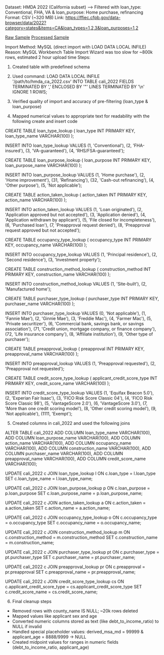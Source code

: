 Dataset: HMDA 2022 (California subset)
--> Filtered with loan_type: Conventional, FHA, VA & loan_purpose: Home purchase, refinancing
Format: CSV (~320 MB)
Link: https://ffiec.cfpb.gov/data-browser/data/2022?category=states&items=CA&loan_types=1,2,3&loan_purposes=1,2

[Raw Sample](../data/raw_sample.numbers)
[Processed Sample](../data/processed_sample.numbers)

Import Method: MySQL (direct import with LOAD DATA LOCAL INFILE)
Reason: MySQL Workbench Table Import Wizard was too slow for ~800k rows, estimated 2 hour upload time
Steps:
1. Created table with predefined schema
2. Used command:
  LOAD DATA LOCAL INFILE '/path/to/hmda_ca_2022.csv'
  INTO TABLE cali_2022
  FIELDS TERMINATED BY ',' 
  ENCLOSED BY '"'
  LINES TERMINATED BY '\n'
  IGNORE 1 ROWS;
3. Verified quality of import and accuracy of pre-filtering (loan_type & loan_purpose)

4. Mapped numerical values to appropriate text for readability with the following create and insert code

  CREATE TABLE loan_type_lookup (
      loan_type INT PRIMARY KEY,
      loan_type_name VARCHAR(100)
  );
  
  INSERT INTO loan_type_lookup VALUES
  (1, 'Conventional'),
  (2, 'FHA-insured'),
  (3, 'VA-guaranteed'),
  (4, 'RHS/FSA-guaranteed');
  
  CREATE TABLE loan_purpose_lookup (
      loan_purpose INT PRIMARY KEY,
      loan_purpose_name VARCHAR(100)
  );
  
  INSERT INTO loan_purpose_lookup VALUES
  (1, 'Home purchase'),
  (2, 'Home improvement'),
  (31, 'Refinancing'),
  (32, 'Cash-out refinancing'),
  (4, 'Other purpose'),
  (5, 'Not applicable');
  
  CREATE TABLE action_taken_lookup (
      action_taken INT PRIMARY KEY,
      action_name VARCHAR(100)
  );
  
  INSERT INTO action_taken_lookup VALUES
  (1, 'Loan originated'),
  (2, 'Application approved but not accepted'),
  (3, 'Application denied'),
  (4, 'Application withdrawn by applicant'),
  (5, 'File closed for incompleteness'),
  (6, 'Purchased loan'),
  (7, 'Preapproval request denied'),
  (8, 'Preapproval request approved but not accepted');
  
  CREATE TABLE occupancy_type_lookup (
      occupancy_type INT PRIMARY KEY,
      occupancy_name VARCHAR(100)
  );
  
  INSERT INTO occupancy_type_lookup VALUES
  (1, 'Principal residence'),
  (2, 'Second residence'),
  (3, 'Investment property');
  
  CREATE TABLE construction_method_lookup (
      construction_method INT PRIMARY KEY,
      construction_name VARCHAR(100)
  );
  
  INSERT INTO construction_method_lookup VALUES
  (1, 'Site-built'),
  (2, 'Manufactured home');
  
  CREATE TABLE purchaser_type_lookup (
      purchaser_type INT PRIMARY KEY,
      purchaser_name VARCHAR(100)
  );
  
  INSERT INTO purchaser_type_lookup VALUES
  (0, 'Not applicable'),
  (1, 'Fannie Mae'),
  (2, 'Ginnie Mae'),
  (3, 'Freddie Mac'),
  (4, 'Farmer Mac'),
  (5, 'Private securitizer'),
  (6, 'Commercial bank, savings bank, or savings association'),
  (71, 'Credit union, mortgage company, or finance company'),
  (72, 'Life insurance company'),
  (8, 'Affiliate institution'),
  (9, 'Other type of purchaser');
  
  CREATE TABLE preapproval_lookup (
      preapproval INT PRIMARY KEY,
      preapproval_name VARCHAR(100)
  );
  
  INSERT INTO preapproval_lookup VALUES
  (1, 'Preapproval requested'),
  (2, 'Preapproval not requested');
  
  CREATE TABLE credit_score_type_lookup (
      applicant_credit_score_type INT PRIMARY KEY,
      credit_score_name VARCHAR(100)
  );
  
  INSERT INTO credit_score_type_lookup VALUES
  (1, 'Equifax Beacon 5.0'),
  (2, 'Experian Fair Isaac'),
  (3, 'FICO Risk Score Classic 04'),
  (4, 'FICO Risk Score Classic 98'),
  (5, 'VantageScore 2.0'),
  (6, 'VantageScore 3.0'),
  (7, 'More than one credit scoring model'),
  (8, 'Other credit scoring model'),
  (9, 'Not applicable'),
  (1111, 'Exempt');

5. Created columns in cali_2022 and used the following joins

  ALTER TABLE cali_2022
      ADD COLUMN loan_type_name VARCHAR(100),
      ADD COLUMN loan_purpose_name VARCHAR(100),
      ADD COLUMN action_name VARCHAR(100),
      ADD COLUMN occupancy_name VARCHAR(100),
      ADD COLUMN construction_name VARCHAR(100),
      ADD COLUMN purchaser_name VARCHAR(100),
      ADD COLUMN preapproval_name VARCHAR(100),
      ADD COLUMN credit_score_name VARCHAR(100);
  
  UPDATE cali_2022 c
  JOIN loan_type_lookup l ON c.loan_type = l.loan_type
  SET c.loan_type_name = l.loan_type_name;
  
  UPDATE cali_2022 c
  JOIN loan_purpose_lookup p ON c.loan_purpose = p.loan_purpose
  SET c.loan_purpose_name = p.loan_purpose_name;
  
  UPDATE cali_2022 c
  JOIN action_taken_lookup a ON c.action_taken = a.action_taken
  SET c.action_name = a.action_name;
  
  UPDATE cali_2022 c
  JOIN occupancy_type_lookup o ON c.occupancy_type = o.occupancy_type
  SET c.occupancy_name = o.occupancy_name;
  
  UPDATE cali_2022 c
  JOIN construction_method_lookup m ON c.construction_method = m.construction_method
  SET c.construction_name = m.construction_name;
  
  UPDATE cali_2022 c
  JOIN purchaser_type_lookup pt ON c.purchaser_type = pt.purchaser_type
  SET c.purchaser_name = pt.purchaser_name;
  
  UPDATE cali_2022 c
  JOIN preapproval_lookup pr ON c.preapproval = pr.preapproval
  SET c.preapproval_name = pr.preapproval_name;
  
  UPDATE cali_2022 c
  JOIN credit_score_type_lookup cs ON c.applicant_credit_score_type = cs.applicant_credit_score_type
  SET c.credit_score_name = cs.credit_score_name;

  6. Final cleanup steps
- Removed rows with county_name IS NULL; ~20k rows deleted
- Mapped values like applicant sex and age
- Converted numeric columns stored as text (like debt_to_income_ratio) to NULL if invalid
- Handled special placeholder values: derived_msa_md = 99999 & applicant_age = 8888/9999 → NULL
- Created midpoint values for ranges in numeric fields (debt_to_income_ratio, applicant_age)
